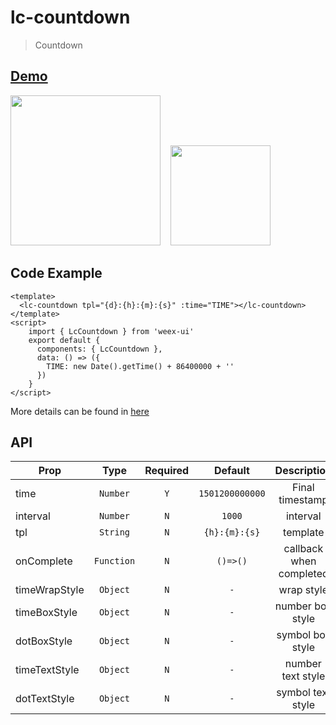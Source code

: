 # lc-countdown

> Countdown

## [Demo](https://h5.m.taobao.com/trip/lc-countdown/index.html?_wx_tpl=https%3A%2F%2Fh5.m.taobao.com%2Ftrip%2Flc-countdown%2Fdemo%2Findex.native-min.js)
<img src="https://gw.alipayobjects.com/zos/rmsportal/vKCrGoTgfBlPsFKtJNhk.gif" width="240"/>&nbsp;&nbsp;&nbsp;&nbsp;<img src="https://img.alicdn.com/tfs/TB1Kj1MSFXXXXbMXpXXXXXXXXXX-200-200.png" width="160"/>


## Code Example

```vue
<template>
  <lc-countdown tpl="{d}:{h}:{m}:{s}" :time="TIME"></lc-countdown>
</template>
<script>
    import { LcCountdown } from 'weex-ui'
    export default {
      components: { LcCountdown },
      data: () => ({
        TIME: new Date().getTime() + 86400000 + ''
      })
    }
</script>
```

More details can be found in [here](https://github.com/alibaba/weex-ui/blob/master/example/countdown/index.vue)

## API

| Prop | Type | Required | Default | Description |
| ---- |:----:|:---:|:-------:| :----------:|
| time | `Number` | `Y` | `1501200000000` | Final timestamp |
| interval | `Number` | `N` | `1000` | interval |
| tpl | `String` | `N` | `{h}:{m}:{s}` | template |
| onComplete | `Function` | `N` | `()=>()` | callback when completed |
| timeWrapStyle | `Object` | `N` | `-` | wrap style |
| timeBoxStyle | `Object` | `N` | `-` | number box style |
| dotBoxStyle | `Object` | `N` | `-` |  symbol box style |
| timeTextStyle | `Object` | `N` | `-` | number text style |
| dotTextStyle | `Object` | `N` | `-` |  symbol text style |
